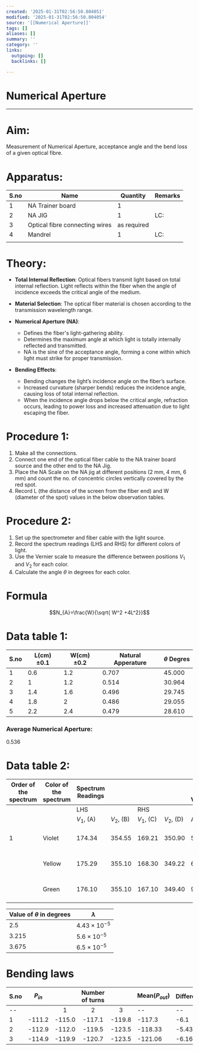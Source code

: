 ```yaml
---
created: '2025-01-31T02:56:50.804051'
modified: '2025-01-31T02:56:50.804054'
source: '[[Numerical Aperture]]'
tags: []
aliases: []
summary: ''
category: ''
links:
  outgoing: []
  backlinks: []

---
```


# Numerical Aperture

___

# Aim:

Measurement of Numerical Aperture, acceptance angle and the bend loss of a given optical fibre. 

# Apparatus:


| S.no | Name                           | Quantity    | Remarks |
| ---- | ------------------------------ | ----------- | ------- |
| 1    | NA Trainer board               | 1           |         |
| 2    | NA JIG                         | 1           | LC:     |
| 3    | Optical fibre connecting wires | as required |         |
| 4    | Mandrel                        | 1           | LC:     |
|      |                                |             |         |

# Theory:
- **Total Internal Reflection**: Optical fibers transmit light based on total internal reflection. Light reflects within the fiber when the angle of incidence exceeds the critical angle of the medium.

- **Material Selection**: The optical fiber material is chosen according to the transmission wavelength range.

- **Numerical Aperture (NA)**:
  - Defines the fiber's light-gathering ability.
  - Determines the maximum angle at which light is totally internally reflected and transmitted.
  - NA is the sine of the acceptance angle, forming a cone within which light must strike for proper transmission.

- **Bending Effects**:
  - Bending changes the light’s incidence angle on the fiber’s surface.
  - Increased curvature (sharper bends) reduces the incidence angle, causing loss of total internal reflection.
  - When the incidence angle drops below the critical angle, refraction occurs, leading to power loss and increased attenuation due to light escaping the fiber.


# Procedure 1:
1. Make all the connections.
2. Connect one end of the optical fiber cable to the NA trainer board source and the other end to the NA Jig.
3. Place the NA Scale on the NA jig at different positions (2 mm, 4 mm, 6 mm) and count the no. of concentric circles vertically covered by the red spot.
4. Record L (the distance of the screen from the fiber end) and W (diameter of the spot) values in the below observation tables.
# Procedure 2:
1. Set up the spectrometer and fiber cable with the light source.
2. Record the spectrum readings (LHS and RHS) for different colors of light.
3. Use the Vernier scale to measure the difference between positions $V_1$ ​ and $V_2$​ for each color.
4. Calculate the angle $\theta$ in degrees for each color.


# Formula
$$N_{A}=\frac{W}{\sqrt{ W^2 +4L^2}}$$
# Data table 1:

| S.no | L(cm)$\pm 0.1$ | W(cm)$\pm 0.2$ | Natural Apperature | $\theta$ Degres |
| ---- | -------------- | -------------- | ------------------ | --------------- |
| 1    | 0.6            | 1.2            | 0.707              | 45.000          |
| 2    | 1              | 1.2            | 0.514              | 30.964          |
| 3    | 1.4            | 1.6            | 0.496              | 29.745          |
| 4    | 1.8            | 2              | 0.486              | 29.055          |
| 5    | 2.2            | 2.4            | 0.479              | 28.610          |

### Average Numerical Aperture:
0.536

# Data table 2:
| Order of the spectrum | Color of the spectrum | Spectrum Readings |              |              |              | Value of Vernier |      |      | Value of $\theta$ in degrees | $\lambda$             |
|-----------------------|-----------------------|-------------------|--------------|--------------|--------------|------------------|------|------|------------------------------|-----------------------|
|                       |                       | LHS               |              | RHS          |              |                  |      |      |                              |                       |
|                       |                       | $V_{1}$, (A)      | $V_{2}$, (B) | $V_{1}$, (C) | $V_{2}$, (D) | A-C              | B-D  | Mean |                              |                       |
| 1                     | Violet                | 174.34            | 354.55       | 169.21       | 350.90       | 5.13             | 3.65 | 4.39 | 2.5                          | $4.43 \times 10^{-5}$ |
|                       | Yellow                | 175.29            | 355.10       | 168.30       | 349.22       | 6.99             | 5.88 | 6.43 | 3.215                        | $5.6 \times 10^{-5}$  |
|                       | Green                 | 176.10            | 355.10       | 167.10       | 349.40       | 9.00             | 5.70 | 7.35 | 3.675                        | $6.5 \times 10^{-5}$  |

| Value of $\theta$ in degrees | $\lambda$             |
| ---------------------------- | --------------------- |
| 2.5                          | $4.43 \times 10^{-5}$ |
| 3.215                        | $5.6 \times 10^{-5}$  |
| 3.675                        | $6.5 \times 10^{-5}$  |


# Bending laws

| S.no | $P_{in}$ |        | Number of turns |        | Mean($P_{out}$) | Difference |
| ---- | :------: | :----: | :-------------: | :----: | --------------- | ---------- |
| --   |          |   1    |        2        |   3    | --              | --         |
| 1    |  -111.2  | -115.0 |     -117.1      | -119.8 | -117.3          | -6.1       |
| 2    |  -112.9  | -112.0 |     -119.5      | -123.5 | -118.33         | -5.43      |
| 3    |  -114.9  | -119.9 |     -120.7      | -123.5 | -121.06         | -6.16      |

